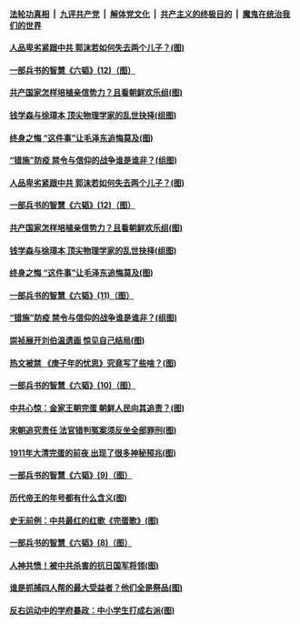 ####  [法轮功真相](../../../../basic/blob/master/README.md?t=05051201) &nbsp;|&nbsp; [九评共产党](../../../../9ping.md/blob/master/README.md?t=05051201) &nbsp;|&nbsp; [解体党文化](../../../../jtdwh.md/blob/master/README.md?t=05051201)  &nbsp;|&nbsp; [共产主义的终极目的](../../../../gczydzjmd.md/blob/master/README.md?t=05051201) &nbsp;|&nbsp; [魔鬼在统治我们的世界](../../../../mgztzwmdsj.md/blob/master/README.md?t=05051201) 

#### [人品卑劣紧跟中共 郭沫若如何失去两个儿子？(图)](../pages/p6/931305.md?t=05051201) 

#### [一部兵书的智慧《六韬》(12)（图）](../pages/p6/930905.md?t=05051201) 

#### [共产国家怎样培植亲信势力？且看朝鲜欢乐组(图)](../pages/p6/931871.md?t=05051201) 

#### [钱学森与徐璋本 顶尖物理学家的乱世抉择(组图)](../pages/p6/931452.md?t=05051201) 

#### [终身之悔 “这件事”让毛泽东追悔莫及(图)](../pages/p6/930972.md?t=05051201) 

#### [“错施”防疫 禁令与信仰的战争谁是谁非？(组图)](../pages/p6/931966.md?t=05051201) 

#### [人品卑劣紧跟中共 郭沫若如何失去两个儿子？(图)](../pages/p6/931305.md?t=05051201) 

#### [一部兵书的智慧《六韬》(12)（图）](../pages/p6/930905.md?t=05051201) 

#### [共产国家怎样培植亲信势力？且看朝鲜欢乐组(图)](../pages/p6/931871.md?t=05051201) 

#### [钱学森与徐璋本 顶尖物理学家的乱世抉择(组图)](../pages/p6/931452.md?t=05051201) 

#### [终身之悔 “这件事”让毛泽东追悔莫及(图)](../pages/p6/930972.md?t=05051201) 

#### [一部兵书的智慧《六韬》(11)（图）](../pages/p6/930903.md?t=05051201) 

#### [“错施”防疫 禁令与信仰的战争谁是谁非？(组图)](../pages/p6/931966.md?t=05051201) 

#### [崇祯展开刘伯温遗画 惊见自己结局(图)](../pages/p6/931211.md?t=05051201) 

#### [热文被禁 《庚子年的忧思》究竟写了些啥？(图)](../pages/p6/931861.md?t=05051201) 

#### [一部兵书的智慧《六韬》(10)（图）](../pages/p6/930901.md?t=05051201) 

#### [中共心惊：金家王朝完蛋 朝鲜人民向其追责？(图)](../pages/p6/931869.md?t=05051201) 

#### [宋朝追究责任 法官错判冤案须反坐全部罪刑(图)](../pages/p6/931589.md?t=05051201) 

#### [1911年大清完蛋的前夜 出现了很多神秘预兆(图)](../pages/p6/931840.md?t=05051201) 

#### [一部兵书的智慧《六韬》(9)（图）](../pages/p6/930900.md?t=05051201) 

#### [历代帝王的年号都有什么含义(图)](../pages/p6/931713.md?t=05051201) 

#### [史无前例：中共最红的红歌《完蛋歌》(图)](../pages/p6/930045.md?t=05051201) 

#### [一部兵书的智慧《六韬》(8)（图）](../pages/p6/930899.md?t=05051201) 

#### [人神共愤！被中共杀害的抗日国军将领(图)](../pages/p6/931085.md?t=05051201) 

#### [谁是抓捕四人帮的最大受益者？他们全是祭品(图)](../pages/p6/930046.md?t=05051201) 

#### [反右运动中的学府暴政：中小学生打成右派(图)](../pages/p6/931084.md?t=05051201) 

